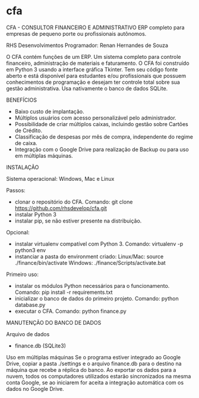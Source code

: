 # cfa
CFA - CONSULTOR FINANCEIRO E ADMINISTRATIVO
ERP completo para empresas de pequeno porte ou profissionais autônomos.

RHS Desenvolvimentos
Programador: Renan Hernandes de Souza

O CFA contém funções de um ERP. Um sistema completo para controle financeiro, administração de materiais e faturamento.
O CFA foi construído em Python 3 usando a interface gráfica Tkinter. Tem seu código fonte aberto e está disponível para estudantes e/ou profissionais que possuem conhecimentos de programação e desejam ter controle total sobre sua gestão administrativa. Usa nativamente o banco de dados SQLite.


BENEFÍCIOS
- Baixo custo de implantação.
- Múltiplos usuários com acesso personalizável pelo administrador.
- Possibilidade de criar múltiplos caixas, incluindo gestão sobre Cartões de Crédito.
- Classificação de despesas por mês de compra, independente do regime de caixa.
- Integração com o Google Drive para realização de Backup ou para uso em múltiplas máquinas.


INSTALAÇÃO

Sistema operacional:
Windows, Mac e Linux

Passos:
- clonar o repositório do CFA. Comando: git clone https://github.com/rhsdevelop/cfa.git
- instalar Python 3
- instalar pip, se não estiver presente na distribuição.

Opcional:
- instalar virtualenv compatível com Python 3. Comando: virtualenv -p python3 env
- instanciar a pasta do environment criado:
Linux/Mac: source ./finance/bin/activate
Windows: ./finance/Scripts/activate.bat

Primeiro uso:
- instalar os módulos Python necessários para o funcionamento. Comando: pip install -r requirements.txt
- inicializar o banco de dados do primeiro projeto. Comando: python database.py
- executar o CFA. Comando: python finance.py


MANUTENÇÃO DO BANCO DE DADOS

Arquivo de dados
- finance.db (SQLite3)

Uso em múltiplas máquinas
Se o programa estiver integrado ao Google Drive, copiar a pasta ./settings e o arquivo finance.db para o destino na máquina que recebe a réplica do banco.
Ao exportar os dados para a nuvem, todos os computadores utilizados estarão sincronizados na mesma conta Google, se ao iniciarem for aceita a integração automática com os dados no Google Drive.